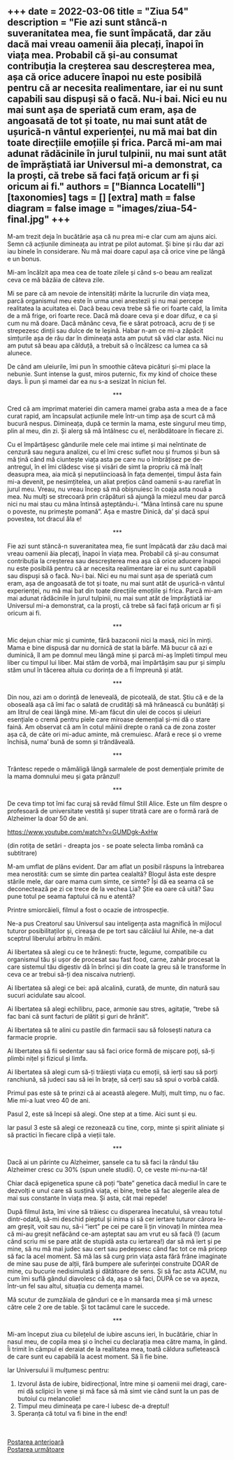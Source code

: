
+++
date = 2022-03-06
title = "Ziua 54"
description = "Fie azi sunt stâncă-n suveranitatea mea, fie sunt împăcată, dar zău dacă mai vreau oamenii ăia plecați, înapoi în viața mea. Probabil că și-au consumat contribuția la creșterea sau descreșterea mea, așa că orice aducere înapoi nu este posibilă pentru că ar necesita realimentare, iar ei nu sunt capabili sau dispuși să o facă. Nu-i bai. Nici eu nu mai sunt așa de speriată cum eram, așa de angoasată de tot și toate, nu mai sunt atât de ușurică-n vântul experienței, nu mă mai bat din toate direcțiile emoțiile și frica. Parcă mi-am mai adunat rădăcinile în jurul tulpinii, nu mai sunt atât de împrăștiată iar Universul mi-a demonstrat, ca la proști, că trebe să faci față oricum ar fi și oricum ai fi."
authors = ["Biannca Locatelli"]
[taxonomies]
tags = []
[extra]
math = false
diagram = false
image = "images/ziua-54-final.jpg"
+++
---

M-am trezit deja în bucătărie așa că nu prea mi-e clar cum am ajuns aici. Semn că acțiunile dimineața au intrat pe pilot automat. Și bine și rău dar azi iau binele în considerare. Nu mă mai doare capul așa că orice vine pe lângă e un bonus.

Mi-am încălzit apa mea cea de toate zilele și când s-o beau am realizat ceva ce mă bâzâia de câteva zile.

Mi se pare că am nevoie de intensități mărite la lucrurile din viața mea, parcă organismul meu este în urma unei anestezii și nu mai percepe realitatea la acuitatea ei. Dacă beau ceva trebe să fie ori foarte cald, la limita de a mă frige, ori foarte rece. Dacă mă doare ceva și e doar difuz, e ca și cum nu mă doare. Dacă mănânc ceva, fie e sărat potroacă, acru de ți se strepezesc dinții sau dulce de te leșină. Habar n-am ce mi-a zăpăcit simțurile așa de rău dar în dimineața asta am putut să văd clar asta. Nici nu am putut să beau apa călduță, a trebuit să o încălzesc ca lumea ca să alunece.

De când am uleiurile, îmi pun în smoothie câteva picături și-mi place la nebunie. Sunt intense la gust, miros puternic, fix my kind of choice these days. Îi pun și mamei dar ea nu s-a sesizat în niciun fel.

<p style="text-align: center;">***</p>

Cred că am imprimat materiei din camera mamei graba asta a mea de a face curat rapid, am încapsulat acțiunile mele într-un timp așa de scurt că mă bucură nespus. Dimineața, după ce termin la mama, este singurul meu timp, plin al meu, din zi. Și alerg să mă întâlnesc cu el, nerăbdătoare în fiecare zi.

Cu el împărtășesc gândurile mele cele mai intime și mai neîntinate de cenzură sau negura analizei, cu el îmi cresc suflet nou și frumos și bun să mă țină când mă ciuntește viața asta pe care nu o îmbrățisez pe de-antregul, în el îmi clădesc vise și visări de simt la propriu că mă înalț deasupra mea, aia mică și neputiincioasă în fața demenței, timpul ăsta fain mi-a devenit, pe nesimțitelea, un aliat prețios când oamenii s-au rarefiat în jurul meu. Vreau, nu vreau încep să mă obișnuiesc în coaja asta nouă a mea. Nu mulți se strecoară prin crăpături să ajungă la miezul meu dar parcă nici nu mai stau cu mâna întinsă așteptându-i. “Mâna întinsă care nu spune o poveste, nu primește pomană”. Așa e mastre Dinică, da’ și dacă spui povestea, tot dracul ăla e!

<p style="text-align: center;">***</p>

Fie azi sunt stâncă-n suveranitatea mea, fie sunt împăcată dar zău dacă mai vreau oamenii ăia plecați, înapoi în viața mea. Probabil că și-au consumat contribuția la creșterea sau descreșterea mea așa că orice aducere înapoi nu este posibilă pentru că ar necesita realimentare iar ei nu sunt capabili sau dispuși să o facă. Nu-i bai. Nici eu nu mai sunt așa de speriată cum eram, așa de angoasată de tot și toate, nu mai sunt atât de ușurică-n vântul experienței, nu mă mai bat din toate direcțiile emoțiile și frica. Parcă mi-am mai adunat rădăcinile în jurul tulpinii, nu mai sunt atât de împrăștiată iar Universul mi-a demonstrat, ca la proști, că trebe să faci față oricum ar fi și oricum ai fi.

<p style="text-align: center;">***</p>

Mic dejun chiar mic și cuminte, fără bazaconii nici la masă, nici în minți. Mama e bine dispusă dar nu dornică de stat la bârfe. Mă bucur că azi e duminică, îl am pe domnul meu lângă mine și parcă mi-aș împleti timpul meu liber cu timpul lui liber. Mai stăm de vorbă, mai împărtășim sau pur și simplu stăm unul în tăcerea altuia cu dorința de a fi împreună și atât.

<p style="text-align: center;">***</p>

Din nou, azi am o dorință de leneveală, de picoteală, de stat. Știu că e de la oboseală așa că îmi fac o salată de crudități să mă hrănească cu bunătăți și am litrul de ceai lângă mine. Mi-am făcut din ulei de cocos și uleiuri esențiale o cremă pentru piele care miroase demențial și-mi dă o stare faină. Am observat că am în cotul mâinii drepte o rană ca de zona zoster așa că, de câte ori mi-aduc aminte, mă cremuiesc. Afară e rece și o vreme închisă, numa’ bună de somn și trândăveală.

<p style="text-align: center;">***</p>

Trântesc repede o mămăligă lângă sarmalele de post demențiale primite de la mama domnului meu și gata prânzul!

<p style="text-align: center;">***</p>

De ceva timp tot îmi fac curaj să revăd filmul Still Alice. Este un film despre o profesoară de universitate vestită și super titrată care are o formă rară de Alzheimer la doar 50 de ani.

<a href="https://www.youtube.com/watch?v=GUMDgk-AxHw" target="_blank">https://www.youtube.com/watch?v=GUMDgk-AxHw</a>

(din rotița de setări - dreapta jos - se poate selecta limba română ca subtitrare)

M-am umflat de plâns evident. Dar am aflat un posibil răspuns la întrebarea mea nerostită: cum se simte din partea cealaltă? Blogul ăsta este despre stările mele, dar oare mama cum simte, ce simte? Își dă ea seama că se deconectează pe zi ce trece de la vechea Lia? Știe ea oare că uită? Sau pune totul pe seama faptului că nu e atentă?

Printre smiorcăieli, filmul a fost o ocazie de introspecție.

Ne-a pus Creatorul sau Universul sau inteligența asta magnifică în mijlocul tuturor posibilitaților și, cireașa de pe tort sau călcâiul lui Ahile, ne-a dat sceptrul liberului arbitru în mâini.

Ai libertatea să alegi cu ce te hrănești: fructe, legume, compatibile cu organismul tău și ușor de procesat sau fast food, carne, zahăr procesat la care sistemul tău digestiv dă în brînci și din coate la greu să le transforme în ceva ce ar trebui să-ți dea niscaiva nutrienți.

Ai libertatea să alegi ce bei: apă alcalină, curată, de munte, din natură sau sucuri acidulate sau alcool.

Ai libertatea să alegi echilibru, pace, armonie sau stres, agitație, “trebe să fac bani că sunt facturi de plătit și guri de hrănit”.

Ai libertatea să te alini cu pastile din farmacii sau să folosești natura ca farmacie proprie.

Ai libertatea să fii sedentar sau să faci orice formă de mișcare poți, să-ți plimbi nițel și fizicul și limfa.

Ai libertatea să alegi cum să-ți trăiești viața cu emoții, să ierți sau să porți ranchiună, să judeci sau să iei în brațe, să cerți sau să spui o vorbă caldă.

Primul pas este să te prinzi că ai această alegere. Mulți, mult timp, nu o fac. Mie mi-a luat vreo 40 de ani.

Pasul 2, este să începi să alegi. One step at a time. Aici sunt și eu.

Iar pasul 3 este să alegi ce rezonează cu tine, corp, minte și spirit aliniate și să practici în fiecare clipă a vieții tale.

<p style="text-align: center;">***</p>

Dacă ai un părinte cu Alzheimer, șansele ca tu să faci la rândul tău Alzheimer cresc cu 30% (spun unele studii). O, ce veste mi-nu-na-tă!

Chiar dacă epigenetica spune că poți “bate” genetica dacă mediul în care te dezvolți e unul care să susțină viața, ei bine, trebe să fac alegerile alea de mai sus constante în viața mea. Și asta, cât mai repede!

După filmul ăsta, îmi vine să trăiesc cu disperarea înecatului, să vreau totul dintr-odată, să-mi deschid pieptul și inima și să cer iertare tuturor cărora le-am greșit, voit sau nu, să-i “iert” pe cei pe care îi țin vinovați în mintea mea că mi-au greșit nefăcând ce-am așteptat sau am vrut eu să facă (!) (acum când scriu mi se pare atât de stupidă asta cu iertarea!) dar să mă iert și pe mine, să nu mă mai judec sau cert sau pedepsesc când fac tot ce mă pricep să fac la acel moment. Să mă las să curg prin viața asta fără frâne imaginate de mine sau puse de alții, fără bumpere ale suferinței construite DOAR de mine, cu bucurie nedisimulată și dătătoare de sens. Și să fac asta ACUM, nu cum îmi suflă gândul diavolesc că da, așa o să faci, DUPĂ ce se va așeza, într-un fel sau altul, situația cu demența mamei.

Mă scutur de zumzăiala de gânduri ce e în mansarda mea și mă urnesc către cele 2 ore de table. Și tot tacâmul care le succede.

<p style="text-align: center;">***</p>

Mi-am început ziua cu bilețelul de iubire ascuns ieri, în bucătărie, chiar în nasul meu, de copila mea și o închei cu declarația mea către mama, în gând. Îi trimit în câmpul ei deraiat de la realitatea mea, toată căldura sufletească de care sunt eu capabilă la acest moment. Să îi fie bine.

Iar Universului îi mulțumesc pentru:
1. Izvorul ăsta de iubire, bidirecțional, între mine și oamenii mei dragi, care-mi dă sclipici în vene și mă face să mă simt vie când sunt la un pas de butoiul cu melancolie!
2. Timpul meu dimineața pe care-l iubesc de-a dreptul!
3. Speranța că totul va fi bine in the end!

<br/>

<br/>

<div class="flex justify-between">
  <div>
    <a href="/blog/ziua-53/">Postarea anterioară</a>
  </div>
  <div>
    <a href="/blog/ziua-55/">Postarea următoare</a>
  </div>
</div>
